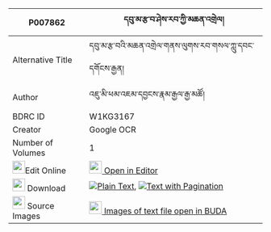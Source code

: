 |P007862|དབུ་མ་རྩ་བ་ཤེས་རབ་ཀྱི་མཆན་འགྲེལ། 
| --- | --- 
|Alternative Title |དབུ་མ་རྩ་བའི་མཆན་འགྲེལ་གནས་ལུགས་རབ་གསལ་ཀླུ་དབང་དགོངས་རྒྱན།
|Author| འཇུ་མི་ཕམ་འཇམ་དབྱངས་རྣམ་རྒྱལ་རྒྱ་མཚོ།
|BDRC ID | W1KG3167
|Creator | Google OCR
|Number of Volumes| 1
|<img width="25" src="https://img.icons8.com/color/25/000000/edit-property.png">Edit Online| [<img width="25" src="https://avatars.githubusercontent.com/u/45091458?s=200&v=4"> Open in Editor](http://editor.openpecha.org/P007862)
|<img width="25" src="https://img.icons8.com/fluent/48/000000/download-2.png"/>  Download | [![](https://img.icons8.com/color/20/000000/txt.png)Plain Text](https://github.com/Openpecha/P007862/releases/download/v1/uma_tsawa_sherab_kyi_chendrel_plain_P007862.zip), [![](https://img.icons8.com/color/20/000000/txt.png)Text with Pagination](https://github.com/Openpecha/P007862/releases/download/v1/uma_tsawa_sherab_kyi_chendrel_pages_P007862.zip)
|<img width="25" src="https://img.icons8.com/plasticine/100/000000/pictures-folder.png"/>  Source Images | [<img width="25" src="https://library.bdrc.io/icons/BUDA-small.svg"> Images of text file open in BUDA](https://library.bdrc.io/show/bdr:W1KG3167)